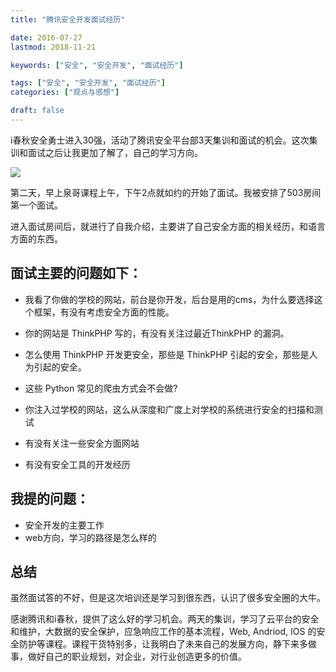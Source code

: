 ```yaml
---
title: "腾讯安全开发面试经历"

date: 2016-07-27
lastmod: 2018-11-21

keywords: ["安全", "安全开发", "面试经历"]

tags: ["安全", "安全开发", "面试经历"]
categories: ["观点与感想"]

draft: false
---
```


i春秋安全勇士进入30强，活动了腾讯安全平台部3天集训和面试的机会。这次集训和面试之后让我更加了解了，自己的学习方向。

<!--more-->

![](https://static.cizel.cn/2018-05-10-15258822666252.jpg)

第二天，早上泉哥课程上午，下午2点就如约的开始了面试。我被安排了503房间第一个面试。

进入面试房间后，就进行了自我介绍，主要讲了自己安全方面的相关经历，和语言方面的东西。

## 面试主要的问题如下：

- 我看了你做的学校的网站，前台是你开发，后台是用的cms，为什么要选择这个框架，有没有考虑安全方面的性能。

- 你的网站是 ThinkPHP 写的，有没有关注过最近ThinkPHP 的漏洞。

- 怎么使用 ThinkPHP 开发更安全，那些是 ThinkPHP 引起的安全，那些是人为引起的安全。

- 这些 Python 常见的爬虫方式会不会做?

- 你注入过学校的网站，这么从深度和广度上对学校的系统进行安全的扫描和测试

- 有没有关注一些安全方面网站

- 有没有安全工具的开发经历

## 我提的问题：

- 安全开发的主要工作
- web方向，学习的路径是怎么样的

## 总结

虽然面试答的不好，但是这次培训还是学习到很东西，认识了很多安全圈的大牛。

感谢腾讯和i春秋，提供了这么好的学习机会。两天的集训，学习了云平台的安全和维护，大数据的安全保护，应急响应工作的基本流程，Web, Andriod, IOS 的安全防护等课程。课程干货特别多，让我明白了未来自己的发展方向，静下来多做事，做好自己的职业规划，对企业，对行业创造更多的价值。


